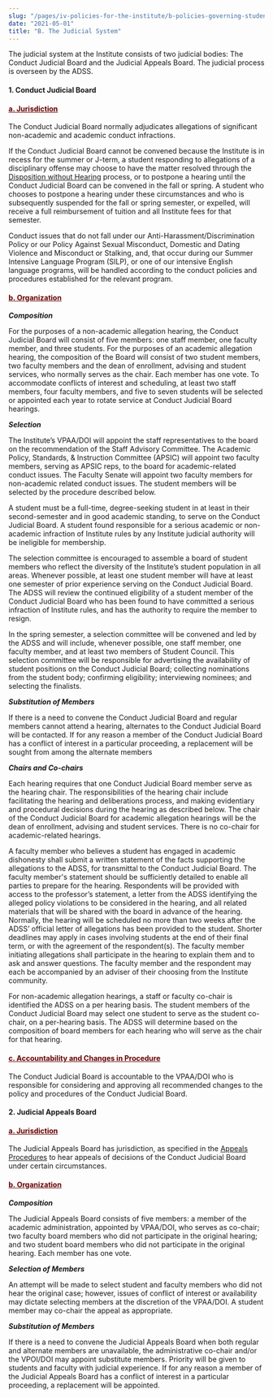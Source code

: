 ```yaml
---
slug: "/pages/iv-policies-for-the-institute/b-policies-governing-student-conduct-and-student-organizations/b-conduct/b-2-d-student-conduct-disciplinary-process/b-the-judicial-system"
date: "2021-05-01"
title: "B. The Judicial System"
---
```


The judicial system at the Institute consists of two judicial bodies: The Conduct Judicial Board and the Judicial Appeals Board. The judicial process is overseen by the ADSS.

#### 1\. **Conduct Judicial Board**

#### <span style="text-decoration:underline;color:#660000">**a. Jurisdiction**

The Conduct Judicial Board normally adjudicates allegations of significant non-academic and academic conduct infractions.

If the Conduct Judicial Board cannot be convened because the Institute is in recess for the summer or J-term, a student responding to allegations of a disciplinary offense may choose to have the matter resolved through the [Disposition without Hearing](/pages/iv-policies-for-the-institute/b-policies-governing-student-conduct-and-student-organizations/b-conduct/b-2-d-student-conduct-disciplinary-process/c-hearing-procedures) process, or to postpone a hearing until the Conduct Judicial Board can be convened in the fall or spring. A student who chooses to postpone a hearing under these circumstances and who is subsequently suspended for the fall or spring semester, or expelled, will receive a full reimbursement of tuition and all Institute fees for that semester.

Conduct issues that do not fall under our Anti-Harassment/Discrimination Policy or our Policy Against Sexual Misconduct, Domestic and Dating Violence and Misconduct or Stalking, and, that occur during our Summer Intensive Language Program (SILP), or one of our intensive English language programs, will be handled according to the conduct policies and procedures established for the relevant program.

#### <span style="text-decoration:underline;color:#660000">**b. Organization**

**_Composition_**

For the purposes of a non-academic allegation hearing, the Conduct Judicial Board will consist of five members: one staff member, one faculty member, and three students. For the purposes of an academic allegation hearing, the composition of the Board will consist of two student members, two faculty members and the dean of enrollment, advising and student services, who normally serves as the chair. Each member has one vote. To accommodate conflicts of interest and scheduling, at least two staff members, four faculty members, and five to seven students will be selected or appointed each year to rotate service at Conduct Judicial Board hearings.

**_Selection_**

The Institute’s VPAA/DOI will appoint the staff representatives to the board on the recommendation of the Staff Advisory Committee. The Academic Policy, Standards, & Instruction Committee (APSIC) will appoint two faculty members, serving as APSIC reps, to the board for academic-related conduct issues. The Faculty Senate will appoint two faculty members for non-academic related conduct issues. The student members will be selected by the procedure described below.

A student must be a full-time, degree-seeking student in at least in their second-semester and in good academic standing, to serve on the Conduct Judicial Board. A student found responsible for a serious academic or non-academic infraction of Institute rules by any Institute judicial authority will be ineligible for membership.

The selection committee is encouraged to assemble a board of student members who reflect the diversity of the Institute’s student population in all areas. Whenever possible, at least one student member will have at least one semester of prior experience serving on the Conduct Judicial Board. The ADSS will review the continued eligibility of a student member of the Conduct Judicial Board who has been found to have committed a serious infraction of Institute rules, and has the authority to require the member to resign.

In the spring semester, a selection committee will be convened and led by the ADSS and will include, whenever possible, one staff member, one faculty member, and at least two members of Student Council. This selection committee will be responsible for advertising the availability of student positions on the Conduct Judicial Board; collecting nominations from the student body; confirming eligibility; interviewing nominees; and selecting the finalists.

**_Substitution of Members_**

If there is a need to convene the Conduct Judicial Board and regular members cannot attend a hearing, alternates to the Conduct Judicial Board will be contacted. If for any reason a member of the Conduct Judicial Board has a conflict of interest in a particular proceeding, a replacement will be sought from among the alternate members

**_Chairs and Co-chairs_**

Each hearing requires that one Conduct Judicial Board member serve as the hearing chair. The responsibilities of the hearing chair include facilitating the hearing and deliberations process, and making evidentiary and procedural decisions during the hearing as described below. The chair of the Conduct Judicial Board for academic allegation hearings will be the dean of enrollment, advising and student services. There is no co-chair for academic-related hearings.

A faculty member who believes a student has engaged in academic dishonesty shall submit a written statement of the facts supporting the allegations to the ADSS, for transmittal to the Conduct Judicial Board. The faculty member's statement should be sufficiently detailed to enable all parties to prepare for the hearing. Respondents will be provided with access to the professor’s statement, a letter from the ADSS identifying the alleged policy violations to be considered in the hearing, and all related materials that will be shared with the board in advance of the hearing. Normally, the hearing will be scheduled no more than two weeks after the ADSS’ official letter of allegations has been provided to the student. Shorter deadlines may apply in cases involving students at the end of their final term, or with the agreement of the respondent(s). The faculty member initiating allegations shall participate in the hearing to explain them and to ask and answer questions. The faculty member and the respondent may each be accompanied by an adviser of their choosing from the Institute community.

For non-academic allegation hearings, a staff or faculty co-chair is identified the ADSS on a per hearing basis. The student members of the Conduct Judicial Board may select one student to serve as the student co-chair, on a per-hearing basis. The ADSS will determine based on the composition of board members for each hearing who will serve as the chair for that hearing.

#### <span style="text-decoration:underline;color:#660000">**c. Accountability and Changes in Procedure**

The Conduct Judicial Board is accountable to the VPAA/DOI who is responsible for considering and approving all recommended changes to the policy and procedures of the Conduct Judicial Board.

#### **2. Judicial Appeals Board**

#### <span style="text-decoration:underline;color:#660000">**a. Jurisdiction**

The Judicial Appeals Board has jurisdiction, as specified in the [Appeals Procedures](/pages/iv-policies-for-the-institute/b-policies-governing-student-conduct-and-student-organizations/b-conduct/b-2-d-student-conduct-disciplinary-process/f-appeals-procedures) to hear appeals of decisions of the Conduct Judicial Board under certain circumstances.

#### <span style="text-decoration:underline;color:#660000">**b. Organization**

**_Composition_**

The Judicial Appeals Board consists of five members: a member of the academic administration, appointed by VPAA/DOI, who serves as co-chair; two faculty board members who did not participate in the original hearing; and two student board members who did not participate in the original hearing. Each member has one vote.

**_Selection of Members_**

An attempt will be made to select student and faculty members who did not hear the original case; however, issues of conflict of interest or availability may dictate selecting members at the discretion of the VPAA/DOI. A student member may co-chair the appeal as appropriate.

**_Substitution of Members_**

If there is a need to convene the Judicial Appeals Board when both regular and alternate members are unavailable, the administrative co-chair and/or the VPOI/DOI may appoint substitute members. Priority will be given to students and faculty with judicial experience. If for any reason a member of the Judicial Appeals Board has a conflict of interest in a particular proceeding, a replacement will be appointed.
